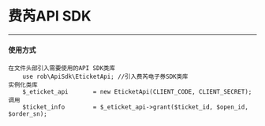 # 费芮API SDK

---
    
#### 使用方式

    在文件头部引入需要使用的API SDK类库
        use rob\ApiSdk\EticketApi; //引入费芮电子券SDK类库
    实例化类库
        $_eticket_api       = new EticketApi(CLIENT_CODE, CLIENT_SECRET);
    调用
        $ticket_info        = $_eticket_api->grant($ticket_id, $open_id, $order_sn);
